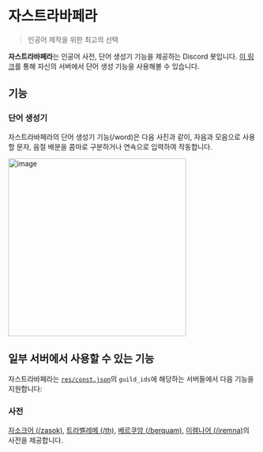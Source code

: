 # 자스트라바페라

> 인공어 제작을 위한 최고의 선택

**자스트라바페라**는 인공어 사전, 단어 생성기 기능을 제공하는 Discord 봇입니다. [이 링크](https://discord.com/api/oauth2/authorize?client_id=944526568204681216&permissions=2147483648&scope=bot%20applications.commands)를 통해 자신의 서버에서 단어 생성 기능을 사용해볼 수 있습니다.

## 기능

### 단어 생성기

자스트라바페라의 단어 생성기 기능(/word)은 다음 사진과 같이, 자음과 모음으로 사용할 문자, 음절 배분을 콤마로 구분하거나 연속으로 입력하여 작동합니다.

<img width="360" alt="image" src="https://user-images.githubusercontent.com/29883701/155867157-1fac6344-9f90-46ca-a2ba-9cd6f14ba5b1.png">

## 일부 서버에서 사용할 수 있는 기능

자스트라바페라는 [`res/const.json`](https://github.com/junhg0211/zastravapera/blob/master/res/const.json)의 `guild_ids`에 해당하는 서버들에서 다음 기능을 지원합니다:

### 사전

[자소크어 (/zasok)](http://wiki.shtelo.org/index.php/자소크어), [트라벨레메 (/th)](http://wiki.shtelo.org/index.php/트라벨레메), [베르쿠암 (/berquam)](http://wiki.shtelo.org/index.php/베르쿠암), [이렘나어 (/iremna)](http://wiki.shtelo.org/index.php/이렘나어)의 사전을 제공합니다.
